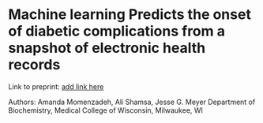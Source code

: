 # Machine learning Predicts the onset of diabetic complications from a snapshot of electronic health records 


Link to preprint: [add link here](medrxiv.org)

Authors:
Amanda Momenzadeh, Ali Shamsa, Jesse G. Meyer
Department of Biochemistry, Medical College of Wisconsin, Milwaukee, WI
